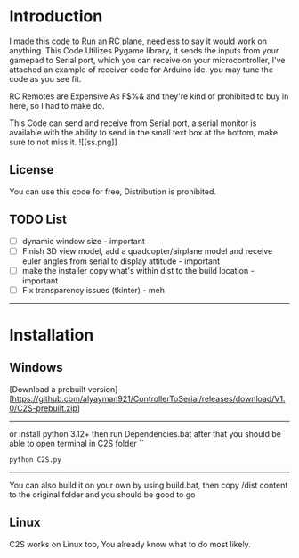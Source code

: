 
# Introduction

 I made this code to Run an RC plane, needless to say it would work on anything.
 This Code Utilizes Pygame library, it sends the inputs from your gamepad to Serial port, which you can receive on your microcontroller, I've attached an example of receiver code for Arduino ide.
 you may tune the code as you see fit.

RC Remotes are Expensive As F$%& and they're kind of prohibited to buy in here, so I had to make do.

This Code can send and receive from Serial port, a serial monitor is available with the ability to send in the small text box at the bottom, make sure to not miss it.
![[ss.png]]
## License
 You can use this code for free, Distribution is prohibited.
## TODO List

- [ ] dynamic window size - important
- [ ] Finish 3D view model, add a quadcopter/airplane model and receive euler angles from serial to display attitude - important
- [ ] make the installer copy what's within dist to the build location - important
- [ ] Fix transparency issues (tkinter) - meh
 ***

# Installation

## Windows

[Download a prebuilt version][https://github.com/alyayman921/ControllerToSerial/releases/download/V1.0/C2S-prebuilt.zip]

---

or install python 3.12+ then run Dependencies.bat 
after that you should be able to open terminal in C2S folder
``
```cmd
python C2S.py
```
---
You can also build it on your own by using build.bat, then copy /dist content to the original folder and you should be good to go 
## Linux

C2S works on Linux too, You already know what to do most likely.



 

